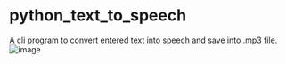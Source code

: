 # python_text_to_speech
A cli program to convert entered text into speech and save into .mp3 file.
![image](~/text_to_speech_Ss.png)
